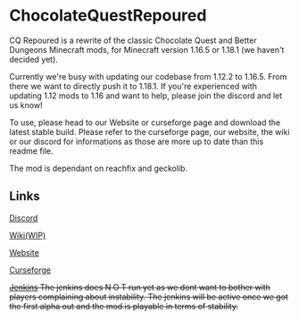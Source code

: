 # ChocolateQuestRepoured
CQ Repoured is a rewrite of the classic Chocolate Quest and Better Dungeons Minecraft mods, for Minecraft version 1.16.5 or 1.18.1 (we haven't decided yet).

Currently we're busy with updating our codebase from 1.12.2 to 1.16.5. From there we want to directly push it to 1.18.1.
If you're experienced with updating 1.12 mods to 1.16 and want to help, please join the discord and let us know!

To use, please head to our Website or curseforge page and download the latest stable build.
Please refer to the curseforge page, our website, the wiki or our discord for informations as those are more up to date than this readme file.

The mod is dependant on reachfix and geckolib.

## Links

[Discord](https://discord.gg/StWzzFw)

[Wiki(WIP)](http://wiki.cq-repoured.net)

[Website](https://cq-repoured.net)

[Curseforge](https://curse.cq-repoured.net)

~~[Jenkins](http://jenkins.thechocolatequest.gq:8080/job/The%20Chocolate%20Quest/)
The jenkins does N O T run yet as we dont want to bother with players complaining about instability.
The jenkins will be active once we got the first alpha out and the mod is playable in terms of stability.~~
